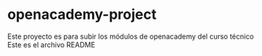 # openacademy-project
Este proyecto es para subir los módulos de openacademy del curso técnico
Este es el archivo README
